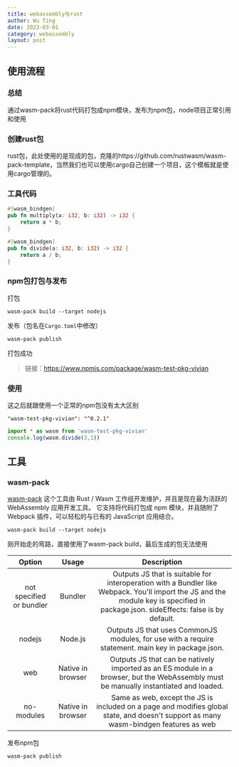 ```yaml
---
title: webassembly与rust
author: Wu Ting
date: 2023-03-01
category: webassembly
layout: post
---
```


## 使用流程
### 总结
通过wasm-pack将rust代码打包成npm模块，发布为npm包，node项目正常引用和使用
### 创建rust包
rust包，此处使用的是现成的包，克隆的https://github.com/rustwasm/wasm-pack-template，当然我们也可以使用cargo自己创建一个项目，这个模板就是使用cargo管理的。
### 工具代码
```rust
#[wasm_bindgen]
pub fn multiply(a: i32, b: i32) -> i32 {
    return a * b;
}

#[wasm_bindgen]
pub fn divide(a: i32, b: i32) -> i32 {
    return a / b;
}
```
### npm包打包与发布
打包
```
wasm-pack build --target nodejs
```
发布（包名在`Cargo.toml`中修改）
```
wasm-pack publish
```
打包成功
> 链接：https://www.npmjs.com/package/wasm-test-pkg-vivian

### 使用
这之后就跟使用一个正常的npm包没有太大区别
```
"wasm-test-pkg-vivian": "^0.2.1"
```
```javaScript
import * as wasm from 'wasm-test-pkg-vivian'
console.log(wasm.divide(3,1))
```

## 工具
### wasm-pack
[wasm-pack](https://rustwasm.github.io/docs/wasm-pack/) 这个工具由 Rust / Wasm 工作组开发维护，并且是现在最为活跃的 WebAssembly 应用开发工具。 它支持将代码打包成 npm 模块，并且随附了 Webpack 插件，可以轻松的与已有的 JavaScript 应用结合。

```
wasm-pack build --target nodejs
```
刚开始走的弯路，直接使用了wasm-pack build，最后生成的包无法使用
<div class="table-wrapper" markdown="block">

|Option|Usage|Description|
|:-:|:-:|:-:|
|not specified or bundler|Bundler|Outputs JS that is suitable for interoperation with a Bundler like Webpack. You'll import the JS and the module key is specified in package.json. sideEffects: false is by default.|
|nodejs|Node.js|Outputs JS that uses CommonJS modules, for use with a require statement. main key in package.json.|
|web|Native in browser|Outputs JS that can be natively imported as an ES module in a browser, but the WebAssembly must be manually instantiated and loaded.|
|no-modules|Native in browser|Same as web, except the JS is included on a page and modifies global state, and doesn't support as many wasm-bindgen features as web|

</div>

发布npm包
```
wasm-pack publish
```